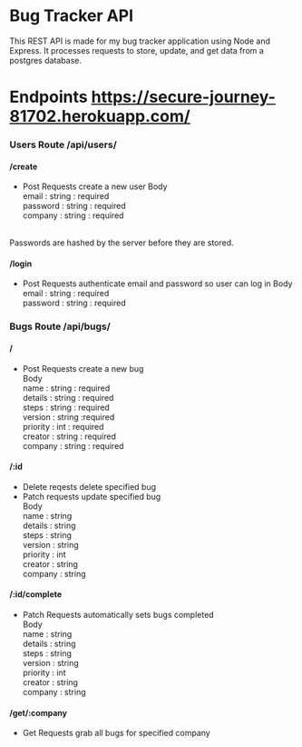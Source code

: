 # Bug Tracker API 

This REST API is made for my bug tracker application using Node and Express. 
It processes requests to store, update, and get data from a postgres database.

# Endpoints  https://secure-journey-81702.herokuapp.com/

### Users Route /api/users/

#### /create
- Post Requests create a new user
Body  
email : string : required   
password : string : required    
company : string : required  
<br/>
Passwords are hashed by the server before they are stored.

#### /login
- Post Requests authenticate email and password so user can log in
Body  
email : string : required   
password : string : required    

### Bugs Route /api/bugs/
#### /  
- Post Requests create a new bug  
Body  
name : string : required  
details : string : required  
steps : string : required  
version : string :required  
priority : int : required   
creator : string : required  
company : string : required   
#### /:id
- Delete reqests delete specified bug   
- Patch requests update specified bug  
Body  
name : string   
details : string   
steps : string  
version : string     
priority : int  
creator : string  
company : string
#### /:id/complete
- Patch Requests automatically sets bugs completed  
Body  
name : string   
details : string   
steps : string  
version : string     
priority : int  
creator : string  
company : string
#### /get/:company
- Get Requests grab all bugs for specified company
